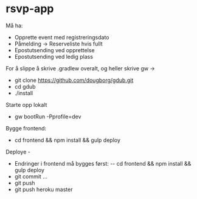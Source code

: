 rsvp-app
==================

Må ha:

- Opprette event med registreringsdato
- Påmelding -> Reserveliste hvis fullt
- Epostutsending ved opprettelse
- Epostutsending ved ledig plass

For å slippe å skrive .gradlew overalt, og heller skrive gw ->
- git clone https://github.com/dougborg/gdub.git
- cd gdub
- ./install


Starte opp lokalt
- gw bootRun -Pprofile=dev


Bygge frontend:
- cd frontend && npm install && gulp deploy



Deploye - 
- Endringer i frontend må bygges først:
  -- cd frontend && npm install && gulp deploy
- git commit ...
- git push
- git push heroku master